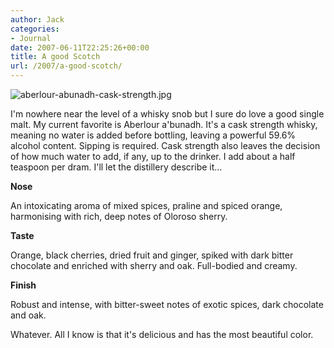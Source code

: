 ```yaml
---
author: Jack
categories:
- Journal
date: 2007-06-11T22:25:26+00:00
title: A good Scotch
url: /2007/a-good-scotch/
---
```


![aberlour-abunadh-cask-strength.jpg][1]

I'm nowhere near the level of a whisky snob but I sure do love a good single malt. My current favorite is Aberlour a'bunadh. It's a cask strength whisky, meaning no water is added before bottling, leaving a powerful 59.6% alcohol content. Sipping is required. Cask strength also leaves the decision of how much water to add, if any, up to the drinker. I add about a half teaspoon per dram. I'll let the distillery describe it&#8230;

**Nose**

An intoxicating aroma of mixed spices, praline and spiced orange, harmonising with rich, deep notes of Oloroso sherry.

**Taste**

Orange, black cherries, dried fruit and ginger, spiked with dark bitter chocolate and enriched with sherry and oak. Full-bodied and creamy.

**Finish**

Robust and intense, with bitter-sweet notes of exotic spices, dark chocolate and oak.

Whatever. All I know is that it's delicious and has the most beautiful color.

 [1]: files/aberlour-abunadh-cask-strength.jpg